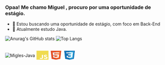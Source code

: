 ### Opaa! Me chamo Miguel , procuro por uma oportunidade de estágio.


                               
- 🔭 Estou buscando uma oportunidade de estágio, com foco em Back-End
- 🌱 Atualmente estudo Java.

![Anurag's GitHub stats](https://github-readme-stats.vercel.app/api?username=devvMiguel&show_icons=true&theme=transparent)
![Top Langs](https://github-readme-stats.vercel.app/api/top-langs/?username=devvMiguel&exclude_repo=github-readme-stats,anuraghazra.github.io)

<div style="display: inline_block"><br>
<img align ="center" alt="Migles-Java" height="30" width="40"  src="https://cdn.jsdelivr.net/gh/devicons/devicon/icons/java/java-original.svg" />                                                                                                                                                                        
                                                                                                                                                                                                                          
                  
  <img align="center" alt="Rafa-Js" height="30" width="40" src="https://raw.githubusercontent.com/devicons/devicon/master/icons/javascript/javascript-plain.svg">
  <img align="center" alt="Rafa-HTML" height="30" width="40" src="https://raw.githubusercontent.com/devicons/devicon/master/icons/html5/html5-original.svg">
  <img align="center" alt="Rafa-CSS" height="30" width="40" src="https://raw.githubusercontent.com/devicons/devicon/master/icons/css3/css3-original.svg">
 
